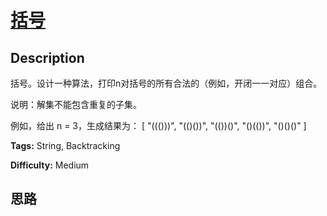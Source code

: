 # [括号][title]

## Description

括号。设计一种算法，打印n对括号的所有合法的（例如，开闭一一对应）组合。

说明：解集不能包含重复的子集。

例如，给出 n = 3，生成结果为：
            [      "((()))",      "(()())",      "(())()",      "()(())",      "()()()"    ]    


**Tags:** String, Backtracking

**Difficulty:** Medium

## 思路

[title]: https://leetcode-cn.com/problems/bracket-lcci
